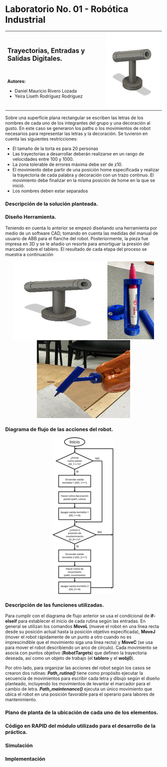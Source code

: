 # Laboratorio No. 01 - Robótica Industrial

<table>
  <tr>
    <td>
      <h2> Trayectorias, Entradas y Salidas Digitales. </h2>
      </br>
      </br>  
        <strong> Autores:</strong>
      <ul>
        <li>Daniel Mauricio Rivero Lozada </li>
      <li>Yeira Liseth Rodríguez Rodríguez</li>
      </ul>
    </td>
    <td>
      <img src="Images/ModeladoCADHerramienta.png" width="300">
    </td>
  </tr>
</table>


Sobre una superficie plana rectangular se escriben las letras de los nombres de cada uno de los integrantes del grupo y una decoración al gusto. En este caso se generaron los paths o los movimientos de robot necesarios para representar las letras y la decoración. Se tuvieron en cuenta las siguientes restricciones:

* El tamaño de la torta es para 20 personas
* Las trayectorias a desarrollar deberán realizarse en un rango de velocidades entre 100 y 1000.
* La zona tolerable de errores máxima debe ser de z10.
* El movimiento debe partir de una posición home especificada y realizar la trayectoria de cada palabra y decoración con un trazo continuo. El movimiento debe finalizar en la misma posición de home en la que se inició.
* Los nombres deben estar separados

### Descripción de la solución planteada.

### Diseño Herramienta.

Teniendo en cuenta lo anterior se empezó diseñando una herramienta por medio de un software CAD, tomando en cuenta las medidas del manual de usuario de ABB para el flanche del robot. Posteriormente, la pieza fue impresa en 3D y se le añadio un resorte para amortiguar la presión del marcador sobre el tablero. El resultado de cada etapa del proceso se muestra a continuación

<p align="center">
  <a href="url1"><img src="Images/ModeladoCADHerramienta.png" height="250" width="300"></a>
  <a href="url2"><img src="Images/Herramienta.jpeg" height="250" width="150"></a>
  <a href="url3"><img src="Images/HerramientaEnRobot.jpeg" height="250" width="300"></a>
</p>

### Diagrama de flujo de las acciones del robot.

<p align="center">
  <a href="url4"><img src="Images/DiagramaFlujo.png" width="200"></a>
</p>

### Descripción de las funciones utilizadas.

Para cumplir con el diagrama de flujo anterior se usa el condicional de **if-elseif** para establecer el inicio de cada rutina según las entradas. En general se utilizan los comandos **MoveL** (mueve el robot en una línea recta desde su posición actual hasta la posición objetivo especificada), **MoveJ** (mover el robot rápidamente de un punto a otro cuando no es imprescindible que el movimiento siga una línea recta) y **MoveC** (se usa para mover el robot describiendo un arco de círculo). Cada movimiento se asocia con puntos objetivo (**RobotTargets**) que definen la trayectoria deseada, así como un objeto de trabajo (el **tablero** y el **wobj0**). 

Por otro lado, para organizar las acciones del robot según los casos se crearon dos rutinas: **_Path_rutina()_** tiene como propósito ejecutar la secuencia de movimientos para escribir cada letra y dibujo según el diseño planteado, incluyendo los movimientos de levantar el marcador para el cambio de letra. **_Path_maintenance()_**  ejecuta un único movimiento que ubica el robot en una posición favorable para el operario para labores de mantenimiento.

### Plano de planta de la ubicación de cada uno de los elementos.

### Código en RAPID del módulo utilizado para el desarrollo de la práctica.

### Simulación

### Implementación


